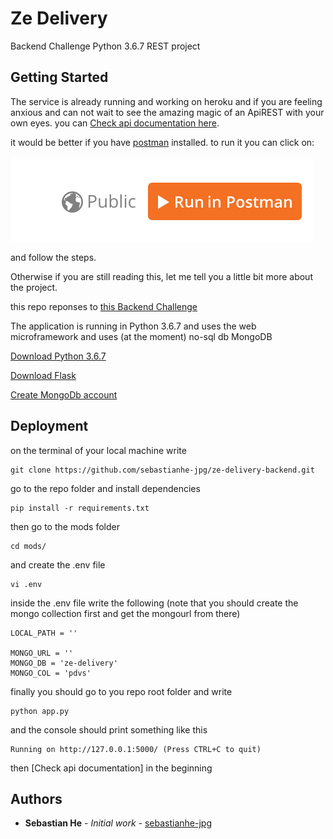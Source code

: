 # Ze Delivery 

Backend Challenge Python 3.6.7 REST project 

## Getting Started

The service is already running and working on heroku and if you are feeling anxious and can not wait to see the amazing magic of an ApiREST with your own eyes.
you can [Check api documentation here](https://documenter.getpostman.com/view/10728918/SzS2x8Pz?version=latest#131a6529-7529-4444-81e8-92cdf5c7ef2b).

it would be better if you have [postman](https://dl.pstmn.io/download/latest/osx) installed.
to run it you can click on: 

![asdf](https://github.com/sebastianhe-jpg/ze-delivery-backend/blob/develop/img.png "downdload ")

and follow the steps.

Otherwise if you are still reading this, let me tell you a little bit more about the project. 

this repo reponses to [this Backend Challenge](https://github.com/ZXVentures/ze-code-challenges/blob/master/backend.md) 

The application is running in Python 3.6.7 and uses the web microframework and uses (at the moment) no-sql db MongoDB

[Download Python 3.6.7](https://www.python.org/downloads/release/python-367/)
 
[Download Flask](https://www.python.org/downloads/release/python-367/)
 
[Create MongoDb account](https://www.mongodb.com/)


## Deployment

on the terminal of your local machine write
```
git clone https://github.com/sebastianhe-jpg/ze-delivery-backend.git
```
go to the repo folder and install dependencies
```
pip install -r requirements.txt
```

then go to the mods folder

```
cd mods/
```
and create the .env file
```
vi .env
```
inside the .env file write the following
(note that you should create the mongo collection first and get the mongourl from there)
```
LOCAL_PATH = ''

MONGO_URL = ''
MONGO_DB = 'ze-delivery'
MONGO_COL = 'pdvs'
```
finally you should go to you repo root folder and write
```
python app.py
```
and the console should print something like this
```
Running on http://127.0.0.1:5000/ (Press CTRL+C to quit)
```
then [Check api documentation] in the beginning


## Authors
* **Sebastian He** - *Initial work* - [sebastianhe-jpg](https://github.com/sebastianhe-jpg)
